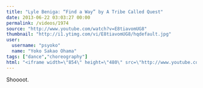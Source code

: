 ```yaml
---
title: "Lyle Beniga: “Find a Way” by A Tribe Called Quest"
date: 2013-06-22 03:03:27 00:00
permalink: /videos/1974
source: "http://www.youtube.com/watch?v=E8tiavomUG8"
thumbnail: "http://i1.ytimg.com/vi/E8tiavomUG8/hqdefault.jpg"
user:
  username: "psyoko"
  name: "Yoko Sakao Ohama"
tags: ["dance","choreography"]
html: "<iframe width=\"854\" height=\"480\" src=\"http://www.youtube.com/embed/E8tiavomUG8?wmode=transparent&feature=oembed\" frameborder=\"0\" allowfullscreen></iframe>"
---
```


Shoooot.